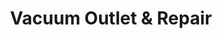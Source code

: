 ---
title: "Vacuum Outlet & Repair"
url: /rice-lake/vacuum-outlet-and-repair/
shop: vacuum cleaner
---